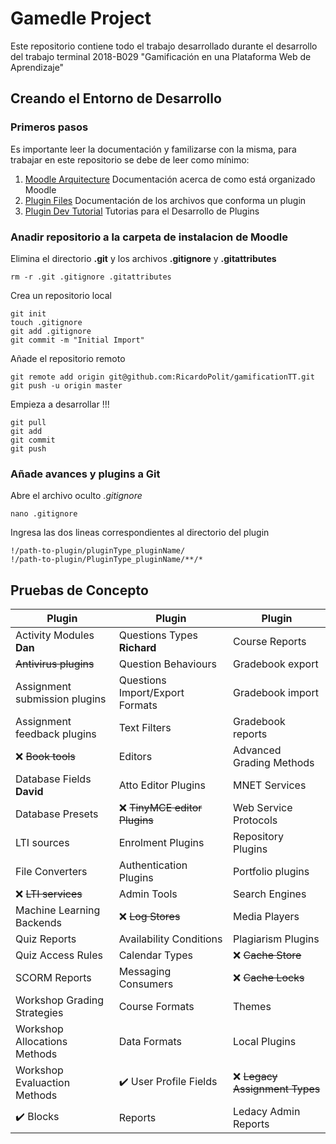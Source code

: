 # Gamedle Project

Este repositorio contiene todo el trabajo desarrollado durante el desarrollo del trabajo terminal 2018-B029 "Gamificación en una Plataforma Web de Aprendizaje"

## Creando el Entorno de Desarrollo

### Primeros pasos

Es importante leer la documentación y familizarse con la misma, para trabajar en este repositorio se debe de leer como mínimo:

1. [Moodle Arquitecture](https://docs.moodle.org/dev/Moodle_architecture) Documentación acerca de como está organizado Moodle
2. [Plugin Files](https://docs.moodle.org/dev/Plugin_files#db.2Finstall.xml) Documentación de los archivos que conforma un plugin
3. [Plugin Dev Tutorial](https://docs.moodle.org/dev/Tutorial) Tutorias para el Desarrollo de Plugins


### Anadir repositorio a la carpeta de instalacion de Moodle

Elimina el directorio **.git** y los archivos **.gitignore** y **.gitattributes**

    rm -r .git .gitignore .gitattributes
    
Crea un repositorio local

    git init
    touch .gitignore
    git add .gitignore
    git commit -m "Initial Import"

Añade el repositorio remoto

    git remote add origin git@github.com:RicardoPolit/gamificationTT.git
    git push -u origin master

Empieza a desarrollar !!!

    git pull 
    git add 
    git commit
    git push


### Añade avances y plugins a Git

Abre el archivo oculto *.gitignore*

    nano .gitignore
    
Ingresa las dos lineas correspondientes al directorio del plugin

    !/path-to-plugin/pluginType_pluginName/
    !/path-to-plugin/PluginType_pluginName/**/*

## Pruebas de Concepto

| Plugin                                           | Plugin                                              | Plugin                                      |
| ------------------------------------------------ | --------------------------------------------------- | ------------------------------------------- |
|                    Activity Modules **Dan**      |                    Questions Types **Richard**      |                    Course Reports           |
|                  ~~Antivirus plugins~~           |                    Question Behaviours              |                    Gradebook export         |
|                    Assignment submission plugins |                    Questions Import/Export Formats  |                    Gradebook import         |
|                    Assignment feedback plugins   |                    Text Filters                     |                    Gradebook reports        |
| :x:              ~~Book tools~~                  |                    Editors                          |                    Advanced Grading Methods |
|                    Database Fields **David**     |                    Atto Editor Plugins              |                    MNET Services            |
|                    Database Presets              | :x:              ~~TinyMCE editor Plugins~~         |                    Web Service Protocols    |
|                    LTI sources                   |                    Enrolment Plugins                |                    Repository Plugins       |
|                    File Converters               |                    Authentication Plugins           |                    Portfolio plugins        |
| :x:              ~~LTI services~~                |                    Admin Tools                      |                    Search Engines           |
|                    Machine Learning Backends     | :x:              ~~Log Stores~~                     |                    Media Players            |
|                    Quiz Reports                  |                    Availability Conditions          |                    Plagiarism Plugins       |
|                    Quiz Access Rules             |                    Calendar Types                   | :x:              ~~Cache Store~~            |
|                    SCORM Reports                 |                    Messaging Consumers              | :x:              ~~Cache Locks~~            |
|                    Workshop Grading Strategies   |                    Course Formats                   |                    Themes                   |
|                    Workshop Allocations Methods  |                    Data Formats                     |                    Local Plugins            |
|                    Workshop Evaluaction Methods  | :heavy_check_mark: User Profile Fields              | :x:              ~~Legacy Assignment Types~~ |
| :heavy_check_mark: Blocks                        |                    Reports                          |                    Ledacy Admin Reports     |



